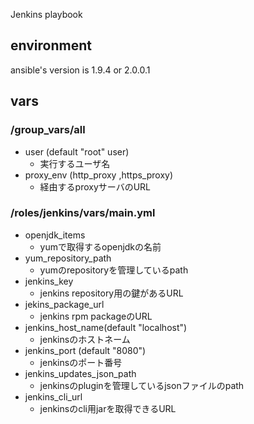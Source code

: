 Jenkins playbook

## environment
ansible's version is 1.9.4 or 2.0.0.1

## vars
### /group_vars/all
* user (default "root" user)
    * 実行するユーザ名
*  proxy_env (http_proxy ,https_proxy)
    * 経由するproxyサーバのURL

### /roles/jenkins/vars/main.yml
* openjdk_items
    * yumで取得するopenjdkの名前
* yum_repository_path
    * yumのrepositoryを管理しているpath
* jenkins_key
    * jenkins repository用の鍵があるURL
* jekins_package_url
    * jenkins rpm packageのURL
* jenkins_host_name(default "localhost")
    * jenkinsのホストネーム
* jenkins_port (default "8080")
    * jenkinsのポート番号
* jenkins_updates_json_path
    * jenkinsのpluginを管理しているjsonファイルのpath
* jenkins_cli_url
    * jenkinsのcli用jarを取得できるURL
